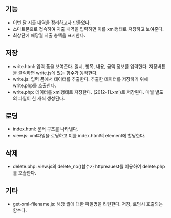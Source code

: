 기능
----
* 이번 달 지출 내역을 정리하고자 만들었다. 
* 스마트폰으로 접속하여 지출 내역을 입력하면 이를 xml형태로 저장하고 보여준다. 
* 최상단에 해당월 지출 총액을 표시한다. 

저장
----
* write.html: 입력 폼을 보여준다. 일시, 항목, 내용, 금액 정보를 입력한다. 
  저장버튼을 클릭하면 write.js에 있는 함수가 동작한다.
* write.js: 입력 폼에서 데이터를 추출한다. 
  추출한 데이터를 저장하기 위해 write.php를 호출한다.
* write.php: 데이터를 xml형태로 저장한다. (2012-11.xml)로 저장된다. 
  매월 별도의 파일이 한 개씩 생성된다.

로딩
----
* index.html: 문서 구조를 나타낸다.
* view.js: xml파일을 로딩하고 이를 index.html의 element에 할당한다.

삭제
----
* delete.php: view.js의 delete_no()함수가 httpreauest를 이용하여 delete.php를 호출한다.

기타
----
* get-xml-filename.js: 해당 월에 대한 파일명을 리턴한다. 
  저장, 로딩시 호출되는 함수다.
